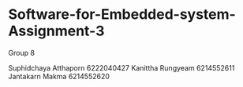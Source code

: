 # Software-for-Embedded-system-Assignment-3
Group 8

   Suphidchaya Atthaporn 6222040427
   Kanittha Rungyeam 6214552611
   Jantakarn Makma 6214552620
